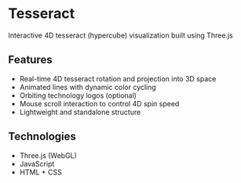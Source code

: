 # Tesseract
Interactive 4D tesseract (hypercube) visualization built using Three.js

## Features

- Real-time 4D tesseract rotation and projection into 3D space
- Animated lines with dynamic color cycling
- Orbiting technology logos (optional)
- Mouse scroll interaction to control 4D spin speed
- Lightweight and standalone structure

## Technologies

- Three.js (WebGL)
- JavaScript
- HTML + CSS
